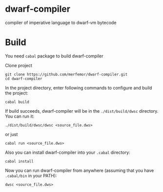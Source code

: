 # dwarf-compiler
compiler of imperative language to dwarf-vm bytecode

# Build
You need `cabal` package to build dwarf-compiler

Clone project
```
git clone https://github.com/merfemor/dwarf-compiler.git
cd dwarf-compiler
```
In the project directory, enter following commands to configure and build the project:
```
cabal build
```
If build succeeds, dwarf-compiler will be in the `./dist/build/dwsc` directory. You can run it:
```
./dist/build/dwsc/dwsc <source_file.dws>
```
or just
```
cabal run <source_file.dws>
```

Also you can install dwarf-compiler into your `.cabal` directory:
```
cabal install
```
Now you can run dwarf-compiler from anywhere (assuming that you have `.cabal/bin` in your PATH):
```
dwsc <source_file.dws>
```
